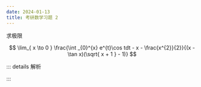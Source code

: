 ```yaml
---
date: 2024-01-13
title: 考研数学习题 2
---
```

求极限

$$
\lim_{ x \to 0 } \frac{\int _{0}^{x} e^{t}\cos tdt - x - \frac{x^{2}}{2}}{(x - \tan x)(\sqrt{ x + 1 } - 1)}
$$

::: details 解析

:::
